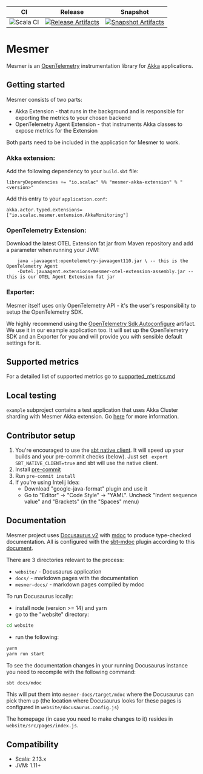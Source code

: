 | CI | Release | Snapshot |
| --- | --- | --- |
| ![Scala CI][Badge-CI] | [![Release Artifacts][badge-releases]][link-releases] | [![Snapshot Artifacts][badge-snapshots]][link-snapshots] |

# Mesmer

Mesmer is an [OpenTelemetry](https://opentelemetry.io/) instrumentation library for [Akka](https://akka.io/)
applications.

## Getting started

Mesmer consists of two parts:

- Akka Extension - that runs in the background and is responsible for exporting the metrics to your chosen backend
- OpenTelemetry Agent Extension - that instruments Akka classes to expose metrics for the Extension

Both parts need to be included in the application for Mesmer to work.

### Akka extension:

Add the following dependency to your `build.sbt` file:

```
libraryDependencies += "io.scalac" %% "mesmer-akka-extension" % "<version>"
```

Add this entry to your `application.conf`:

    akka.actor.typed.extensions= ["io.scalac.mesmer.extension.AkkaMonitoring"]

### OpenTelemetry Extension:

Download the latest OTEL Extension fat jar from Maven repository and add a parameter when running your JVM:

```
    java -javaagent:opentelemetry-javaagent110.jar \ -- this is the OpenTelemetry Agent
    -Dotel.javaagent.extensions=mesmer-otel-extension-assembly.jar -- this is our OTEL Agent Extension fat jar
```

### Exporter:

Mesmer itself uses only OpenTelemetry API - it's the user's responsibility to setup the OpenTelemetry SDK.

We highly recommend using
the [OpenTelemetry Sdk Autoconfigure](https://github.com/open-telemetry/opentelemetry-java/tree/main/sdk-extensions/autoconfigure)
artifact. We use it in our example application too. It will set up the OpenTelemetry SDK and an Exporter for you and
will provide you with sensible default settings for it.

## Supported metrics

For a detailed list of supported metrics go to [supported_metrics.md](supported_metrics.md)

## Local testing

`example` subproject contains a test application that uses Akka Cluster sharding with Mesmer Akka extension.
Go [here](example/README.md) for more information.

## Contributor setup

1. You're encouraged to use
   the [sbt native client](https://www.scala-sbt.org/1.x/docs/sbt-1.4-Release-Notes.html#Native+thin+client). It will
   speed up your builds and your pre-commit checks (below). Just set ` export SBT_NATIVE_CLIENT=true` and sbt will use
   the native client.
2. Install [pre-commit](https://pre-commit.com/)
3. Run `pre-commit install`
4. If you're using Intelij Idea:
    - Download "google-java-format" plugin and use it
    - Go to "Editor" -> "Code Style" -> "YAML". Uncheck "Indent sequence value" and "Brackets" (in the "Spaces" menu)

## Documentation

Mesmer project uses [Docusaurus v2](https://docusaurus.io/) with [mdoc](https://scalameta.org/mdoc/) to produce
type-checked documentation. All is configured with the [sbt-mdoc](https://scalameta.org/mdoc/docs/installation.html#sbt)
plugin according to this [document](https://scalameta.org/mdoc/docs/docusaurus.html).

There are 3 directories relevant to the process:

- `website/` - Docusaurus application
- `docs/` - markdown pages with the documentation
- `mesmer-docs/` - markdown pages compiled by mdoc

To run Docusaurus locally:

- install node (version >= 14) and yarn
- go to the "website" directory:

```sh
cd website
```

- run the following:

```sh
yarn
yarn run start
```

To see the documentation changes in your running Docusaurus instance you need to recompile with the following command:

```sh
sbt docs/mdoc
```

This will put them into `mesmer-docs/target/mdoc` where the Docusaurus can pick them up (the location where Docusaurus
looks for these pages is configured in `website/docusaurus.config.js`)

The homepage (in case you need to make changes to it) resides in `website/src/pages/index.js`.

## Compatibility

- Scala: 2.13.x
- JVM: 1.11+

[Badge-CI]: https://github.com/ScalaConsultants/mesmer/workflows/Scala%20CI/badge.svg

[badge-releases]: https://img.shields.io/nexus/r/https/oss.sonatype.org/io.scalac/mesmer-akka-extension_2.13 "Sonatype Releases"

[badge-snapshots]: https://img.shields.io/nexus/s/https/oss.sonatype.org/io.scalac/mesmer-akka-extension_2.13 "Sonatype Snapshots"

[link-releases]: https://oss.sonatype.org/content/repositories/releases/io/scalac/mesmer-akka-extension_2.13/ "Sonatype Releases"

[link-snapshots]: https://oss.sonatype.org/content/repositories/snapshots/io/scalac/mesmer-akka-extension_2.13/ "Sonatype Snapshots"
